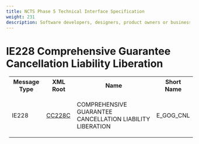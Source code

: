 ```yaml
---
title: NCTS Phase 5 Technical Interface Specification
weight: 231
description: Software developers, designers, product owners or business analysts. Integrate your software with the ERMIS service
---
```

# IE228 Comprehensive Guarantee Cancellation Liability Liberation
<table cellspacing="0" style="border-collapse:collapse;margin-left:6pt">
 <tr>
  <th>
   Message Type
  </th>
  <th>
   XML Root
  </th>
  <th>
   Name
  </th>
  <th>
   Short Name
  </th>
 </tr>
 <tr style="height:24pt">
  <td style="">
   <p class="s3" style="">
    IE228
   </p>
  </td>
  <td style="">
   <a href="https://github.com/hmrc/transit-movements-validator/blob/main/conf/xsd/cc228c.xsd">
    CC228C
   </a>
  </td>
  <td style="">
   <p class="s3" style="">
    COMPREHENSIVE GUARANTEE CANCELLATION LIABILITY LIBERATION
   </p>
  </td>
  <td style="">
   E_GOG_CNL
  </td>
 </tr>
</table>